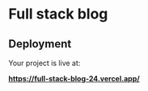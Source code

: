# Full stack blog

## Deployment

Your project is live at:

**https://full-stack-blog-24.vercel.app/**
